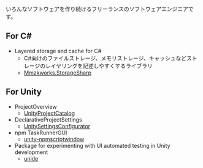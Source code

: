 いろんなソフトウェアを作り続けるフリーランスのソフトウェアエンジニアです。

## For C#

- Layered storage and cache for C#
  - C#向けのファイルストレージ、メモリストレージ、キャッシュなどストレージのレイヤリングを記述しやすくするライブラリ
  - [Mmzkworks.StorageSharp](https://github.com/uisawara/Mmzkworks.StorageSharp)

## For Unity

- ProjectOverview
  - [UnityProjectCatalog](https://github.com/uisawara/UnityProjectCatalog)
- DeclarativeProjectSettings
  - [UnitySettingsConfigurator](https://github.com/uisawara/UnitySettingsConfigurator)
- npm TaskRunnerGUI
  - [unity-npmscriptwindow](https://github.com/uisawara/unity-npmscriptswindow)
- Package for experimenting with UI automated testing in Unity development
  - [unide](https://github.com/uisawara/unide)

